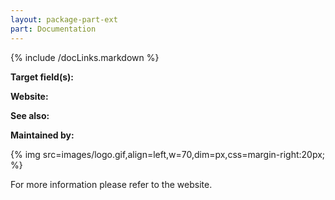 ```yaml
---
layout: package-part-ext
part: Documentation
---
```

{% include /docLinks.markdown %}

**Target field(s):** 

**Website:** 

**See also:** 

**Maintained by:**

{% img src=images/logo.gif,align=left,w=70,dim=px,css=margin-right:20px; %}


For more information please refer to the website.
